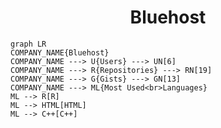 <h1 align="center">Bluehost</h1>

```mermaid
graph LR
COMPANY_NAME{Bluehost}
COMPANY_NAME ---> U{Users} ---> UN[6]
COMPANY_NAME ---> R{Repositories} ---> RN[19]
COMPANY_NAME ---> G{Gists} ---> GN[13]
COMPANY_NAME ---> ML{Most Used<br>Languages}
ML --> R[R]
ML --> HTML[HTML]
ML --> C++[C++]
```
